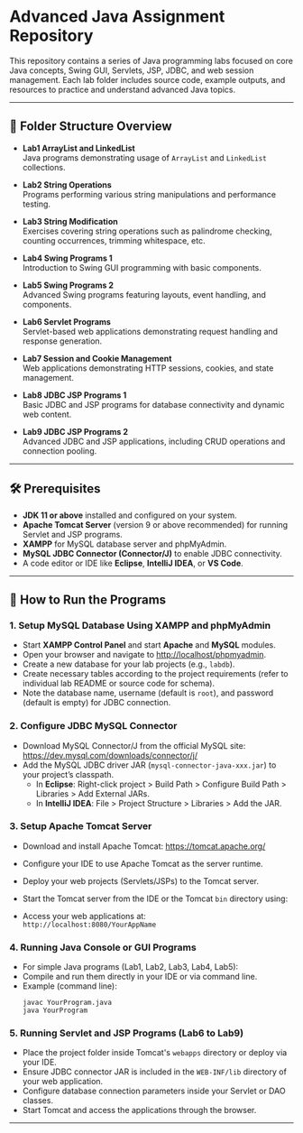 # Advanced Java Assignment Repository

This repository contains a series of Java programming labs focused on core Java concepts, Swing GUI, Servlets, JSP, JDBC, and web session management. Each lab folder includes source code, example outputs, and resources to practice and understand advanced Java topics.

---

## 📂 Folder Structure Overview

- **Lab1 ArrayList and LinkedList**  
  Java programs demonstrating usage of `ArrayList` and `LinkedList` collections.

- **Lab2 String Operations**  
  Programs performing various string manipulations and performance testing.

- **Lab3 String Modification**  
  Exercises covering string operations such as palindrome checking, counting occurrences, trimming whitespace, etc.

- **Lab4 Swing Programs 1**  
  Introduction to Swing GUI programming with basic components.

- **Lab5 Swing Programs 2**  
  Advanced Swing programs featuring layouts, event handling, and components.

- **Lab6 Servlet Programs**  
  Servlet-based web applications demonstrating request handling and response generation.

- **Lab7 Session and Cookie Management**  
  Web applications demonstrating HTTP sessions, cookies, and state management.

- **Lab8 JDBC JSP Programs 1**  
  Basic JDBC and JSP programs for database connectivity and dynamic web content.

- **Lab9 JDBC JSP Programs 2**  
  Advanced JDBC and JSP applications, including CRUD operations and connection pooling.

---

## 🛠️ Prerequisites

- **JDK 11 or above** installed and configured on your system.
- **Apache Tomcat Server** (version 9 or above recommended) for running Servlet and JSP programs.
- **XAMPP** for MySQL database server and phpMyAdmin.
- **MySQL JDBC Connector (Connector/J)** to enable JDBC connectivity.
- A code editor or IDE like **Eclipse**, **IntelliJ IDEA**, or **VS Code**.

---

## 🚀 How to Run the Programs

### 1. Setup MySQL Database Using XAMPP and phpMyAdmin

- Start **XAMPP Control Panel** and start **Apache** and **MySQL** modules.
- Open your browser and navigate to [http://localhost/phpmyadmin](http://localhost/phpmyadmin).
- Create a new database for your lab projects (e.g., `labdb`).
- Create necessary tables according to the project requirements (refer to individual lab README or source code for schema).
- Note the database name, username (default is `root`), and password (default is empty) for JDBC connection.

### 2. Configure JDBC MySQL Connector

- Download MySQL Connector/J from the official MySQL site:  
  https://dev.mysql.com/downloads/connector/j/
- Add the MySQL JDBC driver JAR (`mysql-connector-java-xxx.jar`) to your project’s classpath.
  - In **Eclipse**: Right-click project > Build Path > Configure Build Path > Libraries > Add External JARs.
  - In **IntelliJ IDEA**: File > Project Structure > Libraries > Add the JAR.

### 3. Setup Apache Tomcat Server

- Download and install Apache Tomcat: https://tomcat.apache.org/
- Configure your IDE to use Apache Tomcat as the server runtime.
- Deploy your web projects (Servlets/JSPs) to the Tomcat server.
- Start the Tomcat server from the IDE or the Tomcat `bin` directory using:

- Access your web applications at:  
`http://localhost:8080/YourAppName`

### 4. Running Java Console or GUI Programs

- For simple Java programs (Lab1, Lab2, Lab3, Lab4, Lab5):
- Compile and run them directly in your IDE or via command line.
- Example (command line):
  ```
  javac YourProgram.java
  java YourProgram
  ```

### 5. Running Servlet and JSP Programs (Lab6 to Lab9)

- Place the project folder inside Tomcat's `webapps` directory or deploy via your IDE.
- Ensure JDBC connector JAR is included in the `WEB-INF/lib` directory of your web application.
- Configure database connection parameters inside your Servlet or DAO classes.
- Start Tomcat and access the applications through the browser.

---
